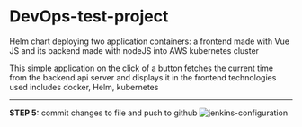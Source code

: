 # DevOps-test-project

Helm chart deploying two application containers: a frontend made with Vue JS and its backend made with nodeJS into AWS kubernetes cluster

This simple application on the click of a button fetches the current time from the backend api server and displays it in the frontend
technologies used includes docker, Helm, kubernetes


---
**STEP 5:** commit changes to file and push to github
![jenkins-configuration](images/picture2.png)
